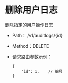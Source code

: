 # 删除用户日志
删除指定的用户操作日志

- Path： /v1/auditlogs/{id}
- Method：DELETE

- 请求路由参数示例：

    ```
    {
        "id": 1,    // 编号
    }

    ```
